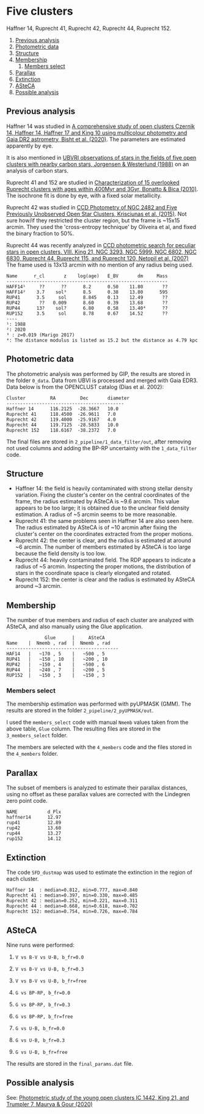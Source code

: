 
# Five clusters

Haffner 14, Ruprecht 41, Ruprecht 42, Ruprecht 44, Ruprecht 152.


<!-- MarkdownTOC levels="1,2,3" autolink="true" style="ordered" -->

1. [Previous analysis](#previous-analysis)
1. [Photometric data](#photometric-data)
1. [Structure](#structure)
1. [Membership](#membership)
    1. [Members select](#members-select)
1. [Parallax](#parallax)
1. [Extinction](#extinction)
1. [ASteCA](#asteca)
1. [Possible analysis](#possible-analysis)

<!-- /MarkdownTOC -->



## Previous analysis

Haffner 14 was studied in [A comprehensive study of open clusters Czernik 14, Haffner 14, Haffner 17 and King 10 using multicolour photometry and Gaia DR2 astrometry, Bisht et al. (2020)](https://ui.adsabs.harvard.edu/abs/2020MNRAS.494..607B/abstract). The parameters are estimated apparently by eye.

It is also mentioned in [UBVRI observations of stars in the fields of five open clusters with nearby carbon stars, Jorgensen & Westerlund (1988)](https://ui.adsabs.harvard.edu/abs/1988A%26AS...72..193J/abstract) on an analysis of carbon stars.

Ruprecht 41 and 152 are studied in [Characterization of 15 overlooked Ruprecht clusters with ages within 400Myr and 3Gyr, Bonatto & Bica (2010)](https://ui.adsabs.harvard.edu/abs/2010MNRAS.407.1728B/abstract). The isochrone fit is done by eye, with a fixed solar metallicity.

Ruprecht 42 was studied in [CCD Photometry of NGC 2482 and Five Previously Unobserved Open Star Clusters, Krisciunas et al. (2015)](https://ui.adsabs.harvard.edu/abs/2015PASP..127...31K/abstract). Not sure how/if they restricted the cluster region, but the frame is ~15x15 arcmin. They used the 'cross-entropy technique' by Oliveira et al, and fixed the binary fraction to 50%.

Ruprecht 44 was recently analyzed in [CCD photometric search for peculiar stars in open clusters. VIII. King 21, NGC 3293, NGC 5999, NGC 6802, NGC 6830, Ruprecht 44, Ruprecht 115, and Ruprecht 120, Netopil et al. (2007)](https://ui.adsabs.harvard.edu/abs/2007A&A...462..591N) The frame used is 13x13 arcmin with no mention of any radius being used.

```
Name      r_cl       z    log(age)   E_BV       dm     Mass
-----------------------------------------------------------
HAFF14¹     ??      ??      8.2      0.50    11.80       ??
HAFF14²    3.7    sol³      8.5      0.38    13.80      595
RUP41      3.5     sol      8.845    0.13    12.49       ??
RUP42       ??   0.009      8.60     0.39    13.68       ??
RUP44      13?    sol?      6.80     0.58    13.40⁴      ??
RUP152     3.5     sol      8.78     0.67    14.52       ??
----
¹: 1988
²: 2020
³ : z=0.019 (Marigo 2017)
⁴: The distance modulus is listed as 15.2 but the distance as 4.79 kpc
```



## Photometric data

The photometric analysis was performed by GIP, the results are stored in the folder `0_data`. Data from UBVI is processed and merged with Gaia EDR3. Data below is from the OPENCLUST catalog (Dias et al. 2002):

```
Cluster         RA         Dec       diameter
-------------------------------------------
Haffner 14      116.2125  -28.3667   10.0
Ruprecht 41     118.4500  -26.9611   7.0
Ruprecht 42     119.4000  -25.9167   4.0
Ruprecht 44     119.7125  -28.5833   10.0
Ruprecht 152    118.6167  -38.2372   7.0
```

The final files are stored in `2_pipeline/1_data_filter/out`, after removing not used columns and adding the BP-RP uncertainty with the `1_data_filter` code.


## Structure

* Haffner 14: the field is heavily contaminated with strong stellar density variation. Fixing the cluster's center on the central coordinates of the frame, the radius estimated by ASteCA is ~9.6 arcmin. This value appears to be too  large; it is obtained due to the unclear field density estimation. A radius of ~5 arcmin seems to be more reasonable.
* Ruprecht 41: the same problems seen in Haffner 14 are also seen here. The radius estimated by ASteCA is of ~10 arcmin after fixing the cluster's center on the coordinates extracted from the proper motions.
* Ruprecht 42: the center is clear, and the radius is estimated at around ~6 arcmin. The number of members estimated by ASteCA is too large because the field density is too low.
* Ruprecht 44: heavily contaminated field. The RDP appears to indicate a radius of ~5 arcmin. Inspecting the proper motions, the distribution of stars in the coordinate space is clearly elongated and rotated.
* Ruprecht 152: the center is clear and the radius is estimated by ASteCA around ~3 arcmin.


## Membership

The number of true members and radius of each cluster are analyzed with ASteCA, and also manually using the Glue application.

```
              Glue      |     ASteCA
Name    |  Nmemb , rad  |  Nmemb , rad 
-----------------------------------------
HAF14   |   ~170 , 5    |   ~500 , 5
RUP41   |   ~150 , 10   |   ~200 , 10
RUP42   |   ~150 , 4    |   ~500 , 6
RUP44   |   ~240 , 7    |   ~200 , 5
RUP152  |   ~150 , 3    |   ~150 , 3
```



### Members select

The membership estimation was performed with pyUPMASK (GMM). The results are stored in the folder `2_pipeline/2_pyUPMASK/out`.

I used the `members_select` code with manual `Nmemb` values taken from the above table, `Glue` column. The resulting files are stored in the `3_members_select` folder.

The members are selected with the `4_members` code and the files stored in the `4_members` folder.



## Parallax

The subset of members is analyzed to estimate their parallax distances, using no offset as these parallax values are corrected with the Lindegren zero point code.

```
NAME           d_Plx
haffner14      12.97
rup41          12.89
rup42          13.60
rup44          13.27
rup152         14.12
```



## Extinction

The code `SFD_dustmap` was used to estimate the extinction in the region of each cluster.

```
Haffner 14  : median=0.812, min=0.777, max=0.840
Ruprecht 41 : median=0.397, min=0.330, max=0.485
Ruprecht 42 : median=0.252, min=0.221, max=0.311
Ruprecht 44 : median=0.668, min=0.618, max=0.702
Ruprecht 152: median=0.754, min=0.726, max=0.784
```



## ASteCA

Nine runs were performed:

1. `V vs B-V vs U-B, b_fr=0.0`
2. `V vs B-V vs U-B, b_fr=0.3`
3. `V vs B-V vs U-B, b_fr=free`

4. `G vs BP-RP, b_fr=0.0`
5. `G vs BP-RP, b_fr=0.3`
6. `G vs BP-RP, b_fr=free`

7. `G vs U-B, b_fr=0.0`
8. `G vs U-B, b_fr=0.3`
9. `G vs U-B, b_fr=free`


The results are stored in the `final_params.dat` file.


## Possible analysis

See: [Photometric study of the young open clusters IC 1442, King 21, and Trumpler 7, Maurya & Gour (2020)](https://academic.oup.com/mnras/article/495/2/2496/5838760#204257844)